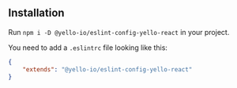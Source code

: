 
## Installation
Run `npm i -D @yello-io/eslint-config-yello-react` in your project.

You need to add a `.eslintrc` file looking like this:

```JSON
{
	"extends": "@yello-io/eslint-config-yello-react"
}
```
